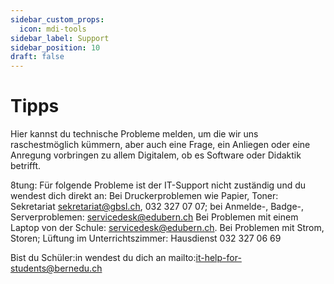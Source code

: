 ```yaml
---
sidebar_custom_props:
  icon: mdi-tools
sidebar_label: Support
sidebar_position: 10
draft: false
---
```


#  Tipps

<Features />


 Hier kannst du technische Probleme melden, um die wir uns raschestmöglich kümmern, aber auch eine Frage, ein Anliegen oder eine Anregung vorbringen zu allem Digitalem, ob es Software oder Didaktik betrifft. 

8tung: Für folgende Probleme ist der IT-Support nicht zuständig und du wendest dich direkt an: 
Bei Druckerproblemen wie Papier, Toner: Sekretariat sekretariat@gbsl.ch, 032 327 07 07; bei Anmelde-, Badge-, Serverproblemen: servicedesk@edubern.ch
Bei Problemen mit einem Laptop von der Schule: servicedesk@edubern.ch.
Bei Problemen mit Strom, Storen; Lüftung im Unterrichtszimmer: Hausdienst 032 327 06 69

Bist du Schüler:in wendest du dich an mailto:it-help-for-students@bernedu.ch
